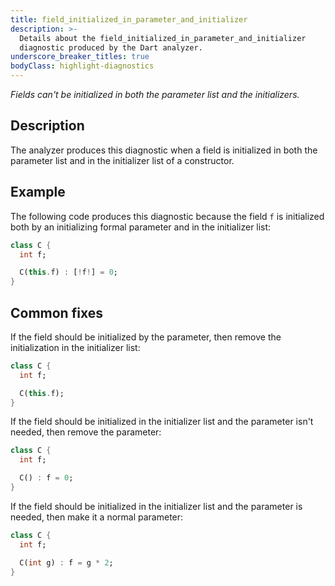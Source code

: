 ```yaml
---
title: field_initialized_in_parameter_and_initializer
description: >-
  Details about the field_initialized_in_parameter_and_initializer
  diagnostic produced by the Dart analyzer.
underscore_breaker_titles: true
bodyClass: highlight-diagnostics
---
```


_Fields can't be initialized in both the parameter list and the initializers._

## Description

The analyzer produces this diagnostic when a field is initialized in both
the parameter list and in the initializer list of a constructor.

## Example

The following code produces this diagnostic because the field `f` is
initialized both by an initializing formal parameter and in the
initializer list:

```dart
class C {
  int f;

  C(this.f) : [!f!] = 0;
}
```

## Common fixes

If the field should be initialized by the parameter, then remove the
initialization in the initializer list:

```dart
class C {
  int f;

  C(this.f);
}
```

If the field should be initialized in the initializer list and the
parameter isn't needed, then remove the parameter:

```dart
class C {
  int f;

  C() : f = 0;
}
```

If the field should be initialized in the initializer list and the
parameter is needed, then make it a normal parameter:

```dart
class C {
  int f;

  C(int g) : f = g * 2;
}
```
